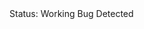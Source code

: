 <div class="tag-center">
    <span class="tag ok">Status: Working</span>
    <span class="tag needs-fix">Bug Detected</span>
</div>
